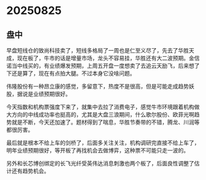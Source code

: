 # 20250825

## 盘中

早盘短线仓的致尚科技卖了，短线多格局了一周也是仁至义尽了，先去了华胜天成，现在板了，牛市的话是增量市场，龙头不容易挂，华胜还有大二波预期。金信诺当中线买的，有业绩爆发预期，上周五开盘一度想卖了去追云天励飞，后来想了下还是算了，现在有点拍大腿。不过本身它没啥问题。

伟隆股份有一种昂立康的感觉，多留意下，热度不是很高，但是可能走成趋势妖股，据说是业绩预期很好。

今天指数和机构票强度下来了，就集中去拉了消费电子，感觉牛市环境跟着机构做大方向的中线成功率也挺高的，尤其是大盘三浪期间，什么歌尔股份、欧菲光啊趋势就是不断，今天还加速了。题材得到了喘息，华胜节奏带的不错，腾龙、川润等都很厉害。

最后就是根本不给上车的剑桥了，后面多关注关注，机构调研完直接不给上车了，明年业绩预期很好，等开板了再找机会去做博弈，这种票不可能只走一波的。

另外和长芯博创绑定的长飞光纤受英伟达消息刺激也两个板了，后面良性调整了估计还有趋势机会。
